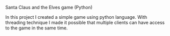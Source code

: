 Santa Claus and the Elves game (Python)

In this project I created a simple game using python language. With threading technique I made it possible that multiple clients can have access to the game in the same time.

